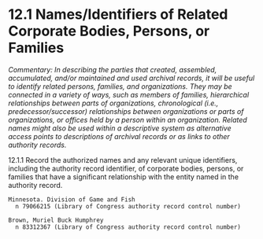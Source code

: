 # 12.1 Names/Identifiers of Related Corporate Bodies, Persons, or Families

*Commentary: In describing the parties that created, assembled, accumulated, and/or maintained and used archival records, it will be useful to identify related persons, families, and organizations. They may be connected in a variety of ways, such as members of families, hierarchical relationships between parts of organizations, chronological (i.e., predecessor/successor) relationships between organizations or parts of organizations, or offices held by a person within an organization. Related names might also be used within a descriptive system as alternative access points to descriptions of archival records or as links to other authority records.*

12.1.1 Record the authorized names and any relevant unique identifiers, including the authority record identifier, of corporate bodies, persons, or families that have a significant relationship with the entity named in the authority record.
```
Minnesota. Division of Game and Fish
  n 79066215 (Library of Congress authority record control number)

Brown, Muriel Buck Humphrey
  n 83312367 (Library of Congress authority record control number)
```
